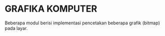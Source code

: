 # GRAFIKA KOMPUTER
Beberapa modul berisi implementasi pencetakan beberapa grafik (bitmap) pada layar.
